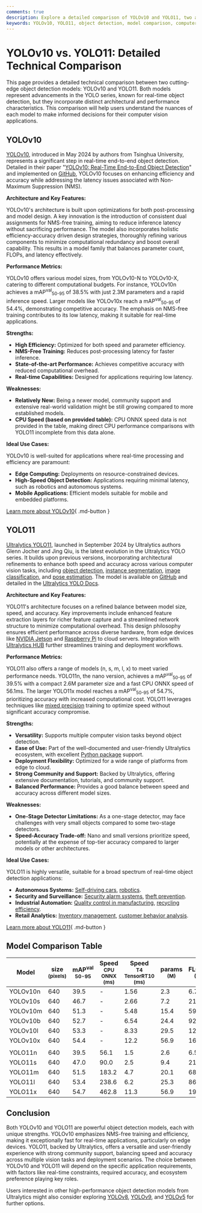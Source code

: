 ```yaml
---
comments: true
description: Explore a detailed comparison of YOLOv10 and YOLO11, two advanced object detection models. Understand their performance, strengths, and ideal use cases.
keywords: YOLOv10, YOLO11, object detection, model comparison, computer vision, real-time detection, NMS-free training, Ultralytics models, edge computing, accuracy vs speed
---
```


# YOLOv10 vs. YOLO11: Detailed Technical Comparison

This page provides a detailed technical comparison between two cutting-edge object detection models: YOLOv10 and YOLO11. Both models represent advancements in the YOLO series, known for real-time object detection, but they incorporate distinct architectural and performance characteristics. This comparison will help users understand the nuances of each model to make informed decisions for their computer vision applications.

<script async src="https://cdn.jsdelivr.net/npm/chart.js"></script>
<script defer src="../../javascript/benchmark.js"></script>

<canvas id="modelComparisonChart" width="1024" height="400" active-models='["YOLOv10", "YOLO11"]'></canvas>

## YOLOv10

[YOLOv10](https://docs.ultralytics.com/models/yolov10/), introduced in May 2024 by authors from Tsinghua University, represents a significant step in real-time end-to-end object detection. Detailed in their paper "[YOLOv10: Real-Time End-to-End Object Detection](https://arxiv.org/abs/2405.14458)" and implemented on [GitHub](https://github.com/THU-MIG/yolov10), YOLOv10 focuses on enhancing efficiency and accuracy while addressing the latency issues associated with Non-Maximum Suppression (NMS).

**Architecture and Key Features:**

YOLOv10's architecture is built upon optimizations for both post-processing and model design. A key innovation is the introduction of consistent dual assignments for NMS-free training, aiming to reduce inference latency without sacrificing performance. The model also incorporates holistic efficiency-accuracy driven design strategies, thoroughly refining various components to minimize computational redundancy and boost overall capability. This results in a model family that balances parameter count, FLOPs, and latency effectively.

**Performance Metrics:**

YOLOv10 offers various model sizes, from YOLOv10-N to YOLOv10-X, catering to different computational budgets. For instance, YOLOv10n achieves a mAP<sup>val</sup><sub>50-95</sub> of 38.5% with just 2.3M parameters and a rapid inference speed. Larger models like YOLOv10x reach a mAP<sup>val</sup><sub>50-95</sub> of 54.4%, demonstrating competitive accuracy. The emphasis on NMS-free training contributes to its low latency, making it suitable for real-time applications.

**Strengths:**

- **High Efficiency:** Optimized for both speed and parameter efficiency.
- **NMS-Free Training:** Reduces post-processing latency for faster inference.
- **State-of-the-art Performance:** Achieves competitive accuracy with reduced computational overhead.
- **Real-time Capabilities:** Designed for applications requiring low latency.

**Weaknesses:**

- **Relatively New:** Being a newer model, community support and extensive real-world validation might be still growing compared to more established models.
- **CPU Speed (based on provided table):** CPU ONNX speed data is not provided in the table, making direct CPU performance comparisons with YOLO11 incomplete from this data alone.

**Ideal Use Cases:**

YOLOv10 is well-suited for applications where real-time processing and efficiency are paramount:

- **Edge Computing:** Deployments on resource-constrained devices.
- **High-Speed Object Detection:** Applications requiring minimal latency, such as robotics and autonomous systems.
- **Mobile Applications:** Efficient models suitable for mobile and embedded platforms.

[Learn more about YOLOv10](https://docs.ultralytics.com/models/yolov10/){ .md-button }

## YOLO11

[Ultralytics YOLO11](https://docs.ultralytics.com/models/yolo11/), launched in September 2024 by Ultralytics authors Glenn Jocher and Jing Qiu, is the latest evolution in the Ultralytics YOLO series. It builds upon previous versions, incorporating architectural refinements to enhance both speed and accuracy across various computer vision tasks, including [object detection](https://www.ultralytics.com/glossary/object-detection), [instance segmentation](https://www.ultralytics.com/glossary/instance-segmentation), [image classification](https://docs.ultralytics.com/tasks/classify/), and [pose estimation](https://docs.ultralytics.com/tasks/pose/). The model is available on [GitHub](https://github.com/ultralytics/ultralytics) and detailed in the [Ultralytics YOLO Docs](https://docs.ultralytics.com/).

**Architecture and Key Features:**

YOLO11's architecture focuses on a refined balance between model size, speed, and accuracy. Key improvements include enhanced feature extraction layers for richer feature capture and a streamlined network structure to minimize computational overhead. This design philosophy ensures efficient performance across diverse hardware, from edge devices like [NVIDIA Jetson](https://docs.ultralytics.com/guides/nvidia-jetson/) and [Raspberry Pi](https://docs.ultralytics.com/guides/raspberry-pi/) to cloud servers. Integration with [Ultralytics HUB](https://www.ultralytics.com/hub) further streamlines training and deployment workflows.

**Performance Metrics:**

YOLO11 also offers a range of models (n, s, m, l, x) to meet varied performance needs. YOLO11n, the nano version, achieves a mAP<sup>val</sup><sub>50-95</sub> of 39.5% with a compact 2.6M parameter size and a fast CPU ONNX speed of 56.1ms. The larger YOLO11x model reaches a mAP<sup>val</sup><sub>50-95</sub> of 54.7%, prioritizing accuracy with increased computational cost. YOLO11 leverages techniques like [mixed precision](https://www.ultralytics.com/glossary/mixed-precision) training to optimize speed without significant accuracy compromise.

**Strengths:**

- **Versatility:** Supports multiple computer vision tasks beyond object detection.
- **Ease of Use:** Part of the well-documented and user-friendly Ultralytics ecosystem, with excellent [Python package](https://pypi.org/project/ultralytics/) support.
- **Deployment Flexibility:** Optimized for a wide range of platforms from edge to cloud.
- **Strong Community and Support:** Backed by Ultralytics, offering extensive documentation, tutorials, and community support.
- **Balanced Performance:** Provides a good balance between speed and accuracy across different model sizes.

**Weaknesses:**

- **One-Stage Detector Limitations:** As a one-stage detector, may face challenges with very small objects compared to some two-stage detectors.
- **Speed-Accuracy Trade-off:** Nano and small versions prioritize speed, potentially at the expense of top-tier accuracy compared to larger models or other architectures.

**Ideal Use Cases:**

YOLO11 is highly versatile, suitable for a broad spectrum of real-time object detection applications:

- **Autonomous Systems:** [Self-driving cars](https://www.ultralytics.com/solutions/ai-in-automotive), [robotics](https://www.ultralytics.com/glossary/robotics).
- **Security and Surveillance:** [Security alarm systems](https://www.ultralytics.com/blog/security-alarm-system-projects-with-ultralytics-yolov8), [theft prevention](https://www.ultralytics.com/blog/computer-vision-for-theft-prevention-enhancing-security).
- **Industrial Automation:** [Quality control in manufacturing](https://www.ultralytics.com/solutions/ai-in-manufacturing), [recycling efficiency](https://www.ultralytics.com/blog/recycling-efficiency-the-power-of-vision-ai-in-automated-sorting).
- **Retail Analytics:** [Inventory management](https://www.ultralytics.com/blog/ai-for-smarter-retail-inventory-management), [customer behavior analysis](https://www.ultralytics.com/blog/achieving-retail-efficiency-with-ai).

[Learn more about YOLO11](https://docs.ultralytics.com/models/yolo11/){ .md-button }

## Model Comparison Table

| Model    | size<br><sup>(pixels) | mAP<sup>val<br>50-95 | Speed<br><sup>CPU ONNX<br>(ms) | Speed<br><sup>T4 TensorRT10<br>(ms) | params<br><sup>(M) | FLOPs<br><sup>(B) |
| -------- | --------------------- | -------------------- | ------------------------------ | ----------------------------------- | ------------------ | ----------------- |
| YOLOv10n | 640                   | 39.5                 | -                              | 1.56                                | 2.3                | 6.7               |
| YOLOv10s | 640                   | 46.7                 | -                              | 2.66                                | 7.2                | 21.6              |
| YOLOv10m | 640                   | 51.3                 | -                              | 5.48                                | 15.4               | 59.1              |
| YOLOv10b | 640                   | 52.7                 | -                              | 6.54                                | 24.4               | 92.0              |
| YOLOv10l | 640                   | 53.3                 | -                              | 8.33                                | 29.5               | 120.3             |
| YOLOv10x | 640                   | 54.4                 | -                              | 12.2                                | 56.9               | 160.4             |
|          |                       |                      |                                |                                     |                    |                   |
| YOLO11n  | 640                   | 39.5                 | 56.1                           | 1.5                                 | 2.6                | 6.5               |
| YOLO11s  | 640                   | 47.0                 | 90.0                           | 2.5                                 | 9.4                | 21.5              |
| YOLO11m  | 640                   | 51.5                 | 183.2                          | 4.7                                 | 20.1               | 68.0              |
| YOLO11l  | 640                   | 53.4                 | 238.6                          | 6.2                                 | 25.3               | 86.9              |
| YOLO11x  | 640                   | 54.7                 | 462.8                          | 11.3                                | 56.9               | 194.9             |

## Conclusion

Both YOLOv10 and YOLO11 are powerful object detection models, each with unique strengths. YOLOv10 emphasizes NMS-free training and efficiency, making it exceptionally fast for real-time applications, particularly on edge devices. YOLO11, backed by Ultralytics, offers a versatile and user-friendly experience with strong community support, balancing speed and accuracy across multiple vision tasks and deployment scenarios. The choice between YOLOv10 and YOLO11 will depend on the specific application requirements, with factors like real-time constraints, required accuracy, and ecosystem preference playing key roles.

Users interested in other high-performance object detection models from Ultralytics might also consider exploring [YOLOv8](https://docs.ultralytics.com/models/yolov8/), [YOLOv9](https://docs.ultralytics.com/models/yolov9/), and [YOLOv5](https://docs.ultralytics.com/models/yolov5/) for further options.
